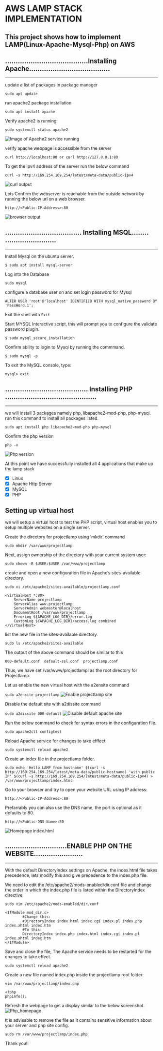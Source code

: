# AWS LAMP STACK IMPLEMENTATION
 ## **This project shows how to implement LAMP**(Linux-Apache-Mysql-Php) on AWS

 ## .......................................Installing Apache......................................
--- 
 update a list of packages in package manager

 `sudo apt update`

run apache2 package installation

 `sudo apt install apache`

Verify apache2 is running

`sudo systemctl status apache2`

![Image of Apache2 service running](./Images/apache_status.JPG)

verify apache webpage is accessible from the server

`curl http://localhost:80
or
 curl http://127.0.0.1:80`

 To get the ipv4 address of the server run the below command

 `curl -s http://169.254.169.254/latest/meta-data/public-ipv4`

 ![curl output ](./Images/curl_localhostPort80.JPG)

 Lets Confirm the webserver is reachable from the outside network by running the below url on a web browser.

 `http://<Public-IP-Address>:80`

 ![browser output](./Images/testprojectlamp_page.JPG)

 
 ## .................................... Installing MSQL........ ........................
 --- 


Install Mysql on the ubuntu server.

 `$ sudo apt install mysql-server`

Log into the Database

`sudo mysql`

configure a database user on and set login password for Mysql

`ALTER USER 'root'@'localhost' IDENTIFIED WITH mysql_native_password BY 'PassWord.1';`

Exit the shell with `Exit`

Start MYSQL Interactive script, this will prompt you to configure the validate password plugin.

`$ sudo mysql_secure_installation`

Confirm ability to login to Mysql by running the commmand.

`$ sudo mysql -p`

To exit the MySQL console, type:

`mysql> exit`

## ....................................... Installing PHP ...........................................
---

we will install 3 packages namely php, libapache2-mod-php, php-mysql. run this command to install all packages listed.

`sudo apt install php libapache2-mod-php php-mysql`

Confirm the php version

`php -v`

![Php version](./Images/php_version.JPG)

At this point we have successfully installed all 4 applications that make up the lamp stack

- [x] Linux
- [x] Apache Http Server
- [x] MySQL
- [x] PHP

## Setting up virtual host

we will setup a virtual host to test the PHP script, virtual host enables you to setup multiple websites on a single server.

Create the directory for projectlamp using ‘mkdir’ command

`sudo mkdir /var/www/projectlamp`

Next, assign ownership of the directory with your current system user:

`sudo chown -R $USER:$USER /var/www/projectlamp`

create and open a new configuration file in Apache’s sites-available directory.

`sudo vi /etc/apache2/sites-available/projectlamp.conf`

```
<VirtualHost *:80>
    ServerName projectlamp
    ServerAlias www.projectlamp 
    ServerAdmin webmaster@localhost
    DocumentRoot /var/www/projectlamp
    ErrorLog ${APACHE_LOG_DIR}/error.log
    CustomLog ${APACHE_LOG_DIR}/access.log combined
</VirtualHost>
```

list the new file in the sites-available directory.

`sudo ls /etc/apache2/sites-available`

The output of the above command should be similar to this 

```
000-default.conf  default-ssl.conf  projectlamp.conf
```
Thus, we have set /var/www/projectlampl  as the root directory for Projectlamp.

Let us enable the new virtual host with the a2ensite command 

`sudo a2ensite projectlamp`
![Enable projectlamp site](./Images/apache_enable_site.JPG)

Disable the default site with a2dissite command

`sudo a2dissite 000-default`
![Disable default apache site](./Images/apache_disable_site.JPG)

Run the below command to check for syntax errors in the configuration file.

`sudo apache2ctl configtest`

Reload Apache service for changes to take efffect

`sudo systemctl reload apache2`

Create an index file in the projectlamp folder.
```
sudo echo 'Hello LAMP from hostname' $(curl -s http://169.254.169.254/latest/meta-data/public-hostname) 'with public IP' $(curl -s http://169.254.169.254/latest/meta-data/public-ipv4) > /var/www/projectlamp/index.html
```

Go to your browser and try to open your website URL using IP address:

`http://<Public-IP-Address>:80` 

Prefarrably you can also use the DNS name, the port is optional as it defaults to 80. 

`http://<Public-DNS-Name>:80`

![Homepage index.html](./Images/testprojectlamp_page.JPG)

## .............................ENABLE PHP ON THE WEBSITE.......................
---

With the default DirectoryIndex settings on Apache, the index.html file takes precedence, lets modify this and give precedence to the index.php file.

We need to edit the /etc/apache2/mods-enabled/dir.conf file and change the order in which the index.php file is listed within the DirectoryIndex directive:

`sudo vim /etc/apache2/mods-enabled/dir.conf`

```
<IfModule mod_dir.c>
        #Change this:
        #DirectoryIndex index.html index.cgi index.pl index.php index.xhtml index.htm
        #To this:
        DirectoryIndex index.php index.html index.cgi index.pl index.xhtml index.htm
</IfModule>
```

Save and close the file, The Apache service needs to be restarted for the changes to take effect.

`sudo systemctl reload apache2`

Create a new file named index.php inside the projectlamp root folder:

`vim /var/www/projectlamp/index.php`

```
<?php
phpinfo();
```
Refresh the webpage to get a display similar to the below screenshot.
![Php_homepage](./Images/phpsite.JPG)

It is advisable to remove the file as it contains sensitive information about your server and php site config.

`sudo rm /var/www/projectlamp/index.php`

Thank you!!











